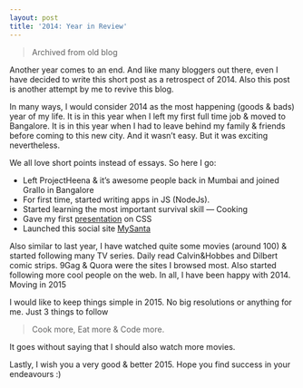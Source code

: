 ```yaml
---
layout: post
title: '2014: Year in Review'
---
```


> Archived from old blog

Another year comes to an end. And like many bloggers out there, even I have decided to write this short post as a retrospect of 2014. Also this post is another attempt by me to revive this blog.

In many ways, I would consider 2014 as the most happening (goods & bads) year of my life. It is in this year when I left my first full time job & moved to Bangalore. It is in this year when I had to leave behind my family & friends before coming to this new city. And it wasn’t easy. But it was exciting nevertheless.

We all love short points instead of essays. So here I go:

  - Left ProjectHeena & it’s awesome people back in Mumbai and joined Grallo in Bangalore
  - For first time, started writing apps in JS (NodeJs).
  - Started learning the most important survival skill — Cooking
  - Gave my first [presentation](https://jigarjain.github.io/less-introduction/#/) on CSS
  - Launched this social site [MySanta](https://mysanta.in/)

Also similar to last year, I have watched quite some movies (around 100) & started following many TV series. Daily read Calvin&Hobbes and Dilbert comic strips. 9Gag & Quora were the sites I browsed most. Also started following more cool people on the web. In all, I have been happy with 2014.
Moving in 2015

I would like to keep things simple in 2015. No big resolutions or anything for me. Just 3 things to follow

> Cook more, Eat more & Code more.

It goes without saying that I should also watch more movies.

Lastly, I wish you a very good & better 2015. Hope you find success in your endeavours :)

